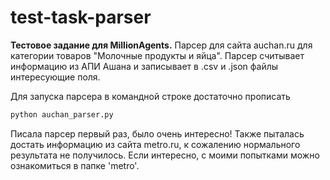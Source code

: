# test-task-parser
**Тестовое задание для MillionAgents.**
Парсер для сайта auchan.ru для категории товаров "Молочные продукты и яйца".
Парсер считывает информацию из АПИ Ашана и записывает в .csv и .json файлы интересующие поля.

Для запуска парсера в командной строке достаточно прописать
```bash
python auchan_parser.py
```

Писала парсер первый раз, было очень интересно! Также пыталась достать информацию из сайта metro.ru, к сожалению нормального результата не получилось. Если интересно, с моими попытками можно ознакомиться в папке 'metro'.


